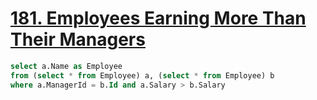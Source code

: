 # <a href="https://leetcode.com/problems/employees-earning-more-than-their-managers/">181. Employees Earning More Than Their Managers</a>

```sql
select a.Name as Employee 
from (select * from Employee) a, (select * from Employee) b 
where a.ManagerId = b.Id and a.Salary > b.Salary
```
